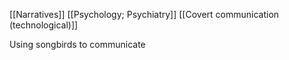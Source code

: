[[Narratives]]
[[Psychology; Psychiatry]]
[[Covert communication (technological)]]

Using songbirds to communicate